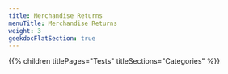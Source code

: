 ```yaml
---
title: Merchandise Returns
menuTitle: Merchandise Returns
weight: 3 
geekdocFlatSection: true
---
```


{{% children titlePages="Tests" titleSections="Categories" %}}
